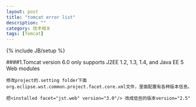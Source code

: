 ```yaml
---
layout: post
title: "tomcat error list"
description: ""
category: 技术相关
tags: [Tomcat]
---
```

{% include JB/setup %}



####1.Tomcat version 6.0 only supports J2EE 1.2, 1.3, 1.4, and Java EE 5 Web modules


	修改project的.setting folder下面org.eclipse.wst.common.project.facet.core.xml文件，里面配置有各种版本信息。

	把<installed facet="jst.web" version="3.0"/> 改成低些的版本version="2.5" 